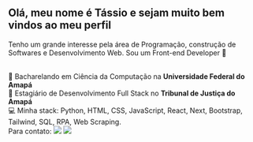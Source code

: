 ## Olá, meu nome é Tássio e sejam muito bem vindos ao meu perfil 

Tenho um grande interesse pela área de Programação, construção de Softwares e Desenvolvimento Web. 
Sou um Front-end Developer 🎨

<br/> 🏫 Bacharelando em Ciência da Computação na **Universidade Federal do Amapá** 
<br/> 🏢 Estagiário de Desenvolvimento Full Stack no **Tribunal de Justiça do Amapá**
<br/> 💻 Minha stack: Python, HTML, CSS, JavaScript, React, Next, Bootstrap, Tailwind, SQL, RPA, Web Scraping.
<br/> Para contato:
 <a href="https://www.linkedin.com/in/tassiofernandes26/" target="_blank"><img src="https://img.shields.io/badge/-LinkedIn-%230077B5?style=for-the-badge&logo=linkedin&logoColor=white" target="_blank"></a>
 <a href="https://www.instagram.com/26tassio/" target="_blank"><img src="https://img.shields.io/badge/Instagram-E4405F?style=for-the-badge&logo=instagram&logoColor=white" target="_blank"></a>
